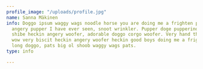 ```yaml
---
profile_image: "/uploads/profile.jpg"
name: Sanna Mäkinen
info: Doggo ipsum waggy wags noodle horse you are doing me a frighten pupperino most
  angery pupper I have ever seen, snoot wrinkler. Pupper doge pupperino super chub
  shibe heckin angery woofer, adorable doggo corgo woofer. Very hand that feed shibe
  wow very biscit heckin angery woofer heckin good boys doing me a frighten porgo
  long doggo, pats big ol shoob waggy wags pats.
type: info

---
```

